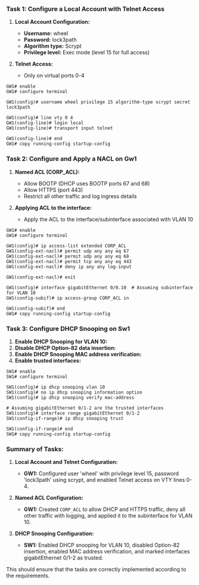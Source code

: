 
### Task 1: Configure a Local Account with Telnet Access

1. **Local Account Configuration:**
   - **Username:** wheel
   - **Password:** lock3path
   - **Algorithm type:** Scrypt
   - **Privilege level:** Exec mode (level 15 for full access)

2. **Telnet Access:**
   - Only on virtual ports 0-4

```shell
GW1# enable
GW1# configure terminal

GW1(config)# username wheel privilege 15 algorithm-type scrypt secret lock3path

GW1(config)# line vty 0 4
GW1(config-line)# login local
GW1(config-line)# transport input telnet

GW1(config-line)# end
GW1# copy running-config startup-config
```

### Task 2: Configure and Apply a NACL on Gw1

1. **Named ACL (CORP_ACL):**
   - Allow BOOTP (DHCP uses BOOTP ports 67 and 68)
   - Allow HTTPS (port 443)
   - Restrict all other traffic and log ingress details

2. **Applying ACL to the interface:**
   - Apply the ACL to the interface/subinterface associated with VLAN 10

```shell
GW1# enable
GW1# configure terminal

GW1(config)# ip access-list extended CORP_ACL
GW1(config-ext-nacl)# permit udp any any eq 67
GW1(config-ext-nacl)# permit udp any any eq 68
GW1(config-ext-nacl)# permit tcp any any eq 443
GW1(config-ext-nacl)# deny ip any any log-input

GW1(config-ext-nacl)# exit

GW1(config)# interface gigabitEthernet 0/0.10  # Assuming subinterface for VLAN 10
GW1(config-subif)# ip access-group CORP_ACL in

GW1(config-subif)# end
GW1# copy running-config startup-config
```

### Task 3: Configure DHCP Snooping on Sw1

1. **Enable DHCP Snooping for VLAN 10:**
2. **Disable DHCP Option-82 data insertion:**
3. **Enable DHCP Snooping MAC address verification:**
4. **Enable trusted interfaces:**

```shell
SW1# enable
SW1# configure terminal

SW1(config)# ip dhcp snooping vlan 10
SW1(config)# no ip dhcp snooping information option
SW1(config)# ip dhcp snooping verify mac-address

# Assuming gigabitEthernet 0/1-2 are the trusted interfaces
SW1(config)# interface range gigabitEthernet 0/1-2
SW1(config-if-range)# ip dhcp snooping trust

SW1(config-if-range)# end
SW1# copy running-config startup-config
```

### Summary of Tasks:

1. **Local Account and Telnet Configuration:**
   - **GW1:** Configured user 'wheel' with privilege level 15, password 'lock3path' using scrypt, and enabled Telnet access on VTY lines 0-4.

2. **Named ACL Configuration:**
   - **GW1:** Created `CORP_ACL` to allow DHCP and HTTPS traffic, deny all other traffic with logging, and applied it to the subinterface for VLAN 10.

3. **DHCP Snooping Configuration:**
   - **SW1:** Enabled DHCP snooping for VLAN 10, disabled Option-82 insertion, enabled MAC address verification, and marked interfaces gigabitEthernet 0/1-2 as trusted.

This should ensure that the tasks are correctly implemented according to the requirements.